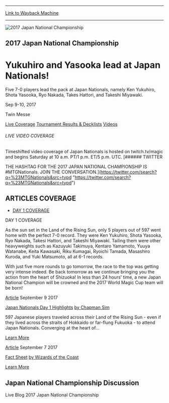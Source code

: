 
---
[Link to Wayback Machine](https://web.archive.org/web/20170910094805/https://magic.wizards.com/en/events/coverage/2017natjp)

[_metadata_:generator]:- "Drupal 7 (http://drupal.org)"
[_metadata_:node]:- "1197596"
[_metadata_:source]:- "div-block-system-main"
[_metadata_:title]:- "2017 Japan National Championship"
[_metadata_:wayback_capture_timestamp]:- "2017-09-10 09:48:05"
[_metadata_:wayback_raw_url]:- "https://web.archive.org/web/20170910094805id_/https://magic.wizards.com/en/events/coverage/2017natjp"
[_metadata_:wayback_url]:- "https://magic.wizards.com/en/events/coverage/2017natjp"
---










![2017 Japan National Championship](https://media.magic.wizards.com/d1_close_header.jpg)




2017 Japan National Championship
--------------------------------


Yukuhiro and Yasooka lead at Japan Nationals!
=============================================




Five 7-0 players lead the pack at Japan Nationals, namely Ken Yukuhiro, Shota Yasooka, Ryo Nakada, Takes Hattori, and Takeshi Miyawaki.






Sep 9-10, 2017


Twin Messe














[Live Coverage](/en/events/coverage/2017natjp) [Tournament Results & Decklists](/en/events/coverage/2017natjp/tournament-results-and-decklists) [Videos](/en/events/coverage/2017natjp/vidoes) 








###### LIVE VIDEO COVERAGE


Timeshifted video coverage of Japan Nationals is hosted on twitch.tv/magic and begins Saturday at 10 a.m. PT/1 p.m. ET/5 p.m. UTC.
[###### TWITTER


THE HASHTAG FOR THE 2017 JAPAN NATIONAL CHAMPIONSHIP IS #MTGNationals. JOIN THE CONVERSATION.](https://twitter.com/search?q=%23MTGNationals&src=typd "https://twitter.com/search?q=%23MTGNationals&src=typd")



ARTICLES COVERAGE
-----------------




* [DAY 1 COVERAGE](#tabs-0)


DAY 1 COVERAGE



As the sun set in the Land of the Rising Sun, only 5 players out of 597 went home with the perfect 7-0 record. They were Ken Yukuhiro, Shota Yasooka, Ryo Nakada, Takesi Hattori, and Takeshi Miyawaki. Tailing them were other heavyweights such as Kazuyuki Takimuya, Kentaro Yamamoto, Yuuya Watanabe, Keita Kawasaki, Riku Kumagai, Ryoichi Tamada, Masashiro Kuroda, and Yuki Matsumoto, all at 6-1 records.


With just five more rounds to go tomorrow, the race to the top was getting very intense indeed. Be back tomorrow as we continue bringing you the action from the heart of Shizuoka! In less than 24 hours’ time, a new Japan National Champion will be crowned and the 2017 World Magic Cup team will be born!








[Article](/en/events/coverage/2017natjp/japan-nationals-day-1-highlights-2017-09-09)
 September 9 2017 


[Japan Nationals Day 1 Highlights](/en/events/coverage/2017natjp/japan-nationals-day-1-highlights-2017-09-09)
[by Chapman Sim](/en/events/coverage/2017natjp/japan-nationals-day-1-highlights-2017-09-09)



597 Japanese players traveled across their Land of the Rising Sun - even if they lived across the straits of Hokkaido or far-flung Fukuoka - to attend Japan Nationals. Converging at the heart of...


[Learn More](/en/events/coverage/2017natjp/japan-nationals-day-1-highlights-2017-09-09)










[Article](/en/articles/archive/event-coverage/fact-sheet-2017-09-07)
 September 7 2017 


[Fact Sheet](/en/articles/archive/event-coverage/fact-sheet-2017-09-07)
[by Wizards of the Coast](/en/articles/archive/event-coverage/fact-sheet-2017-09-07)


[Learn More](/en/articles/archive/event-coverage/fact-sheet-2017-09-07)















Japan National Championship Discussion
--------------------------------------


Live Blog 2017 Japan National Championship
 







